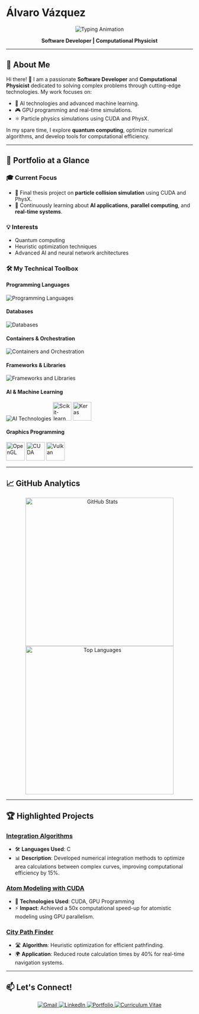 # Álvaro Vázquez

<p align="center">
  <img src="https://readme-typing-svg.herokuapp.com/?font=Righteous&size=35&center=true&vCenter=true&width=500&height=70&duration=4000&lines=Hello!+I'm+Álvaro+👋" alt="Typing Animation" />
</p>

<p align="center">
  <strong>Software Developer | Computational Physicist</strong>
</p>

---

## 🌟 About Me

Hi there! 👋 I am a passionate **Software Developer** and **Computational Physicist** dedicated to solving complex problems through cutting-edge technologies. My work focuses on:

- 🚀 AI technologies and advanced machine learning.
- 🎮 GPU programming and real-time simulations.
- ⚛️ Particle physics simulations using CUDA and PhysX.

In my spare time, I explore **quantum computing**, optimize numerical algorithms, and develop tools for computational efficiency.

---

## 💼 Portfolio at a Glance

### 🎓 Current Focus
- 📘 Final thesis project on **particle collision simulation** using CUDA and PhysX.
- 🌱 Continuously learning about **AI applications**, **parallel computing**, and **real-time systems**.

### 💡 Interests
- Quantum computing
- Heuristic optimization techniques
- Advanced AI and neural network architectures

### 🛠️ My Technical Toolbox

#### **Programming Languages**
<p>
  <img src="https://skillicons.dev/icons?i=c,cpp,cs,java,js,rust,py,r,html,css" alt="Programming Languages" />
</p>

#### **Databases**
<p>
  <img src="https://skillicons.dev/icons?i=mongodb,mysql,redis,cassandra" alt="Databases" />
</p>

#### **Containers & Orchestration**
<p>
  <img src="https://skillicons.dev/icons?i=docker,kubernetes" alt="Containers and Orchestration" />
</p>

#### **Frameworks & Libraries**
<p>
  <img src="https://skillicons.dev/icons?i=nodejs,express,react,nextjs,bootstrap,tailwind" alt="Frameworks and Libraries" />
</p>

#### **AI & Machine Learning**
<p>
  <img src="https://skillicons.dev/icons?i=tensorflow,pytorch" alt="AI Technologies" />
  <img src="https://upload.wikimedia.org/wikipedia/commons/0/05/Scikit_learn_logo_small.svg" alt="Scikit-learn" height="50" />
  <img src="https://upload.wikimedia.org/wikipedia/commons/a/ae/Keras_logo.svg" alt="Keras" height="50" />
</p>

#### **Graphics Programming**
<p>
  <img src="https://upload.wikimedia.org/wikipedia/commons/2/22/OpenGL_logo.svg" alt="OpenGL" height="50" />
  <img src="https://upload.wikimedia.org/wikipedia/commons/9/90/NVIDIA_logo.svg" alt="CUDA" height="50" />
  <img src="https://upload.wikimedia.org/wikipedia/commons/9/9b/Vulkan-logo.svg" alt="Vulkan" height="50" />
</p>

---

## 📈 GitHub Analytics

<div align="center">
  <img src="https://github-readme-stats.vercel.app/api?username=SashVqz&show_icons=true&theme=react&rank_icon=github" alt="GitHub Stats" width="400"/>
  <img src="https://github-readme-stats.vercel.app/api/top-langs/?username=SashVqz&layout=compact&theme=react&langs_count=8" alt="Top Languages" width="400"/>
</div>

---

## 🏆 Highlighted Projects

### [Integration Algorithms](https://github.com/SashVqz/IntegrationAlgorithms)
- 🛠️ **Languages Used**: C
- 📊 **Description**: Developed numerical integration methods to optimize area calculations between complex curves, improving computational efficiency by 15%.

### [Atom Modeling with CUDA](https://github.com/SashVqz/AtomModelingCUDA)
- 🚀 **Technologies Used**: CUDA, GPU Programming
- ⚡ **Impact**: Achieved a 50x computational speed-up for atomistic modeling using GPU parallelism.

### [City Path Finder](https://github.com/SashVqz/CityPathFinder)
- 🛣️ **Algorithm**: Heuristic optimization for efficient pathfinding.
- 🌍 **Application**: Reduced route calculation times by 40% for real-time navigation systems.

---

## 📫 Let's Connect!

<div align="center">
  <a href="mailto:alvaro.vazquez.1716@gmail.com">
    <img src="https://img.shields.io/badge/Gmail-EA4335?style=for-the-badge&logo=gmail&logoColor=white" alt="Gmail" />
  </a>
  <a href="https://www.linkedin.com/in/álvaro-vázquez-384956323/" target="_blank">
    <img src="https://img.shields.io/badge/LinkedIn-0A66C2?style=for-the-badge&logo=linkedin&logoColor=white" alt="LinkedIn" />
  </a>
  <a href="https://SashVqz.github.io" target="_blank">
    <img src="https://img.shields.io/badge/Portfolio-FF5722?style=for-the-badge&logo=safari&logoColor=white" alt="Portfolio" />
  </a>
  <a href="https://my_cv_url.com" target="_blank">
    <img src="https://img.shields.io/badge/Curriculum-333333?style=for-the-badge&logo=google-drive&logoColor=white" alt="Curriculum Vitae" />
  </a>
</div>
